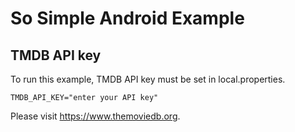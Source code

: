 # So Simple Android Example
## TMDB API key
To run this example, TMDB API key must be set in local.properties.
```
TMDB_API_KEY="enter your API key"
```
Please visit https://www.themoviedb.org.